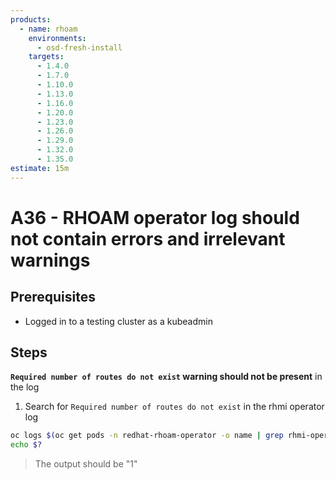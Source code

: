 ```yaml
---
products:
  - name: rhoam
    environments:
      - osd-fresh-install
    targets:
      - 1.4.0
      - 1.7.0
      - 1.10.0
      - 1.13.0
      - 1.16.0
      - 1.20.0
      - 1.23.0
      - 1.26.0
      - 1.29.0
      - 1.32.0
      - 1.35.0
estimate: 15m
---
```


# A36 - RHOAM operator log should not contain errors and irrelevant warnings

## Prerequisites

- Logged in to a testing cluster as a kubeadmin

## Steps

**`Required number of routes do not exist` warning should not be present** in the log

1. Search for `Required number of routes do not exist` in the rhmi operator log

```bash
oc logs $(oc get pods -n redhat-rhoam-operator -o name | grep rhmi-operator) -n redhat-rhoam-operator | grep "Required number of routes do not exist"
echo $?
```

> The output should be "1"

